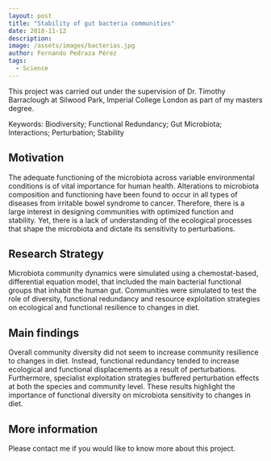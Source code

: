 ```yaml
---
layout: post
title: "Stability of gut bacteria communities"
date: 2018-11-12
description: 
image: /assets/images/bacterias.jpg
author: Fernando Pedraza Pérez
tags: 
  - Science
---
```



This project was carried out under the supervision of Dr. Timothy Barraclough at Silwood Park,
Imperial College London as part of my masters degree. 

Keywords: Biodiversity; Functional Redundancy; Gut Microbiota; Interactions; Perturbation; Stability

## Motivation

The adequate functioning of the microbiota across variable environmental conditions is of 
vital importance for human health. Alterations to microbiota composition and functioning
have been found to occur in all types of diseases from irritable bowel syndrome to cancer. 
Therefore, there is a large interest in designing communities with optimized function and stability. 
Yet, there is a lack of understanding of the ecological processes that shape the microbiota 
and dictate its sensitivity to perturbations. 

## Research Strategy

Microbiota community dynamics were simulated using a chemostat-based, differential equation 
model, that included the main bacterial functional groups that inhabit the human gut. 
Communities were simulated to test the role of diversity, functional redundancy and resource 
exploitation strategies on ecological and functional resilience to changes in diet.

## Main findings

Overall community diversity did not seem to increase community resilience to changes in 
diet. Instead, functional redundancy tended to increase ecological and functional displacements
as a result of perturbations. Furthermore, specialist exploitation strategies buffered 
perturbation effects at both the species and community level. These results highlight the
importance of functional diversity on microbiota sensitivity to changes in diet. 

## More information

Please contact me if you would like to know more about this project.


